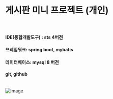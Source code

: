 # 게시판 미니 프로젝트 (개인)
<br>

#### IDE(통합개발도구) : sts 4버전<br>
#### 프레임워크: spring boot, mybatis <br>
#### 데이터베이스:  mysql 8 버전 <br>
#### git, github <br> <br>
![image](https://github.com/aminii00/Board/assets/89954944/f5ff946b-a095-4d03-8b67-1e2c653761f2)
<br>
<br>
<br>
